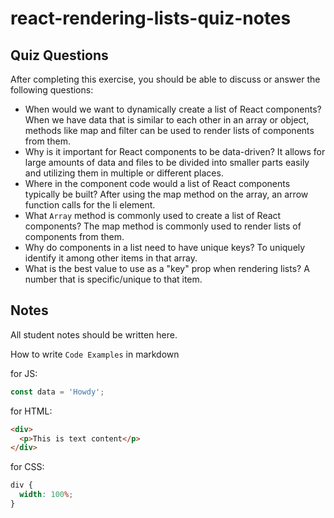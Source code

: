 # react-rendering-lists-quiz-notes

## Quiz Questions

After completing this exercise, you should be able to discuss or answer the following questions:

- When would we want to dynamically create a list of React components?
  When we have data that is similar to each other in an array or object, methods like map and filter can be used to render lists of components from them.
- Why is it important for React components to be data-driven?
  It allows for large amounts of data and files to be divided into smaller parts easily and utilizing them in multiple or different places.
- Where in the component code would a list of React components typically be built?
  After using the map method on the array, an arrow function calls for the li element.
- What `Array` method is commonly used to create a list of React components?
  The map method is commonly used to render lists of components from them.
- Why do components in a list need to have unique keys?
  To uniquely identify it among other items in that array.
- What is the best value to use as a "key" prop when rendering lists?
  A number that is specific/unique to that item.

## Notes

All student notes should be written here.

How to write `Code Examples` in markdown

for JS:

```javascript
const data = 'Howdy';
```

for HTML:

```html
<div>
  <p>This is text content</p>
</div>
```

for CSS:

```css
div {
  width: 100%;
}
```
